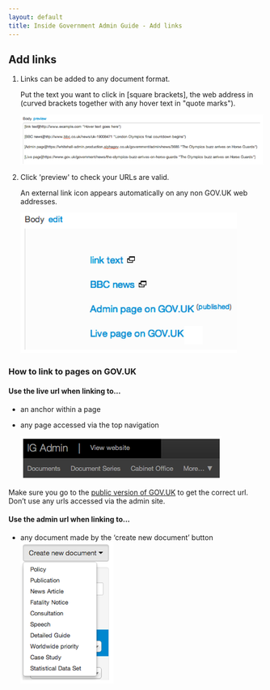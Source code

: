 ```yaml
---
layout: default
title: Inside Government Admin Guide - Add links
---
```


## Add links

1. Links can be added to any document format.

	Put the text you want to click in \[square brackets\], the web address in (curved brackets together with any hover text in "quote marks").

	![Add links 1](add-links-1.png)

2. Click 'preview' to check your URLs are valid.

	An external link icon appears automatically on any non GOV.UK web addresses.

	![Add links 2](add-links-2.png)

### How to link to pages on GOV.UK


#### Use the live url when linking to…

* an anchor within a page

* any page accessed via the top navigation

	![Add links 3](add-links-3.png)

Make sure you go to the [public version of GOV.UK](https://gov.uk/government) to get the correct url. Don’t use any urls accessed via the admin site.


#### Use the admin url when linking to...
* any document made by the ‘create new document’ button
![Add links 4](add-links-4.png)